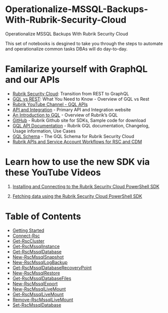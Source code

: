 # Operationalize-MSSQL-Backups-With-Rubrik-Security-Cloud
Operationalize MSSQL Backups With Rubrik Security Cloud

This set of notebooks is desgined to take you through the steps to automate and operationalize common tasks DBAs will do day-to-day. 

# Familarize yourself with GraphQL and our APIs
- [Rubrik Security Cloud](https://www.rubrik.com/blog/technology/23/1/rubrik-security-cloud-transition-from-rest-to-graphql-api): Transition from REST to GraphQL
- [GQL vs REST](https://www.rubrik.com/blog/technology/19/11/graphql-vs-rest-apis#:~:text=The%20Core%20Difference%20Between%20REST,a%20single%20endpoint%20using%20HTTP.): What You Need to Know - Overview of GQL vs Rest
- [Rubrik YouTube Channel - GQL APIs](https://www.youtube.com/watch?v=hxzA5-FrMzY&list=PLHHKVC-uQ3XjL_LnGEBtgdbaqzReUuIqt)
- [API and Integration](https://www.rubrik.com/resources/api-integration) - Primary API and Integration website
- [An Introduction to GQL](https://www.rubrik.com/content/dam/rubrik/en/resources/white-paper/an-introduction-to-graphql-and-rubrik.pdf) - Overview of Rubrik’s GQL
- [GitHub](https://github.com/rubrikinc) - Rubrik Github site for SDKs, Sample code for download
- [GQL API Documentation](https://rubrikinc.github.io/rubrik-api-documentation/) - Rubrik GQL documentation, Changelog, Usage information, Use Cases
- [GQL Schema](https://rubrikinc.github.io/rubrik-api-documentation/reference/) - The GQL Schema for Rubrik Security Cloud
- [Rubrik APIs and Service Account Workflows for RSC and CDM](https://support.rubrik.com/servlet/servlet.FileDownload?file=00P8Y00001idNWKUA2)


# Learn how to use the new SDK via these YouTube Videos
1. [Installing and Connecting to the Rubrik Security Cloud PowerShell SDK](https://youtu.be/NXmNDgaviSY?si=xr2ziKBzlxgyfS1W)

1. [Fetching data using the Rubrik Security Cloud PowerShell SDK](https://youtu.be/EDnpQpll4N8?si=kcSNt73xXB686gNs)

# Table of Contents
- [Getting Started](./content/000.GettingStarted.ipynb)
- [Connect-Rsc](./content/001.Connect-Rsc.ipynb)
- [Get-RscCluster](./content/002.Get-RscCluster.ipynb)
- [Get-RscMssqlInstance](./content/003.Get-RscMssqlInstance.ipynb)
- [Get-RscMssqlDatabase](./content/004.Get-RscMssqlDatabase.ipynb)
- [New-RscMssqlSnapshot](./content/005.New-RscMssqlSnapshot.ipynb)
- [New-RscMssqlLogBackup](./content/006.New-RscMssqlLogBackup.ipynb)
- [Get-RscMssqlDatabaseRecoveryPoint](./content/007.Get-RscMssqlDatabaseRecoveryPoint.ipynb)
- [New-RscMssqlRestore](./content/008.New-RscMssqlRestore.ipynb)
- [Get-RscMssqlDatabaseFiles](./content/009.Get-RscMssqlDatabaseFiles.ipynb)
- [New-RscMssqlExport](./content/010.New-RscMssqlExport.ipynb)
- [New-RscMssqlLiveMount](./content/011.New-RscMssqlLiveMount.ipynb)
- [Get-RscMssqlLiveMount](./content/012.Get-RscMssqlLiveMount.ipynb)
- [Remove-RscMssqlLiveMount](./content/013.Remove-RscMssqlLiveMount.ipynb)
- [Set-RscMssqlDatabase](./content/014.Set-RscMssqlDatabase.ipynb)